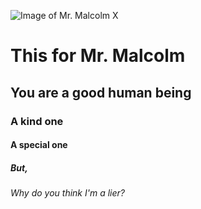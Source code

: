 ![Image of Mr. Malcolm X](https://cdn.britannica.com/28/65228-050-07B4B9A2/Malcolm-X.jpg)

# This for Mr. Malcolm
## You are a good human being
### A kind one
#### A special one
##### But,
###### Why do you think I'm a lier?
